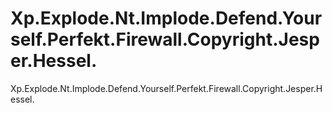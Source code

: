 # Xp.Explode.Nt.Implode.Defend.Yourself.Perfekt.Firewall.Copyright.Jesper.Hessel.
Xp.Explode.Nt.Implode.Defend.Yourself.Perfekt.Firewall.Copyright.Jesper.Hessel.
